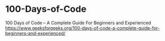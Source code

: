 # 100-Days-of-Code
100 Days of Code – A Complete Guide For Beginners and Experienced
https://www.geeksforgeeks.org/100-days-of-code-a-complete-guide-for-beginners-and-experienced/
